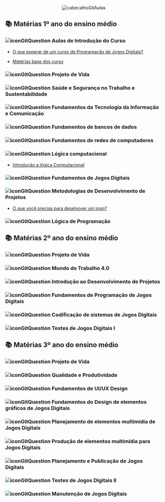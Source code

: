 <div align="center">

![cabecalhoGitAulas](https://github.com/user-attachments/assets/2adf0a8f-5906-4d5b-909a-4cfea1855c27)

</div>

## 📚 Matérias 1º ano do ensino médio

### ![iconGitQuestion](https://github.com/user-attachments/assets/9f73cbfb-97a3-4655-80bb-8e923ebde72e) Aulas de Introdução do Curso

  - [O que esperar de um curso de Programação de Jogos Digitais?](https://github.com/brunamota/ProgramacaoDeJogosDigitais/blob/main/Slides/O%20que%20esperar%20de%20um%20curso%20de%20Programa%C3%A7%C3%A3o%20de%20Jogos%20Digitais.pdf)

  - [Matérias base dos curso](https://github.com/brunamota/ProgramacaoDeJogosDigitais/blob/main/Slides/Mat%C3%A9rias%20bases%20do%20curso.pdf)

### ![iconGitQuestion](https://github.com/user-attachments/assets/9f73cbfb-97a3-4655-80bb-8e923ebde72e) Projeto de Vida

### ![iconGitQuestion](https://github.com/user-attachments/assets/9f73cbfb-97a3-4655-80bb-8e923ebde72e) Saúde e Segurança no Trabalho e Sustentabilidade

### ![iconGitQuestion](https://github.com/user-attachments/assets/9f73cbfb-97a3-4655-80bb-8e923ebde72e) Fundamentos da Tecnologia da Informação e Comunicação

### ![iconGitQuestion](https://github.com/user-attachments/assets/9f73cbfb-97a3-4655-80bb-8e923ebde72e) Fundamentos de bancos de dados

### ![iconGitQuestion](https://github.com/user-attachments/assets/9f73cbfb-97a3-4655-80bb-8e923ebde72e) Fundamentos de redes de computadores

### ![iconGitQuestion](https://github.com/user-attachments/assets/9f73cbfb-97a3-4655-80bb-8e923ebde72e) Lógica computacional

  - [Introdução a lógica Computacional](https://github.com/brunamota/ProgramacaoDeJogosDigitais/blob/main/Slides/Aula%20Introdu%C3%A7%C3%A3o%20a%20l%C3%B3gica%20Computacional.pdf)

### ![iconGitQuestion](https://github.com/user-attachments/assets/9f73cbfb-97a3-4655-80bb-8e923ebde72e) Fundamentos de Jogos Digitais

### ![iconGitQuestion](https://github.com/user-attachments/assets/9f73cbfb-97a3-4655-80bb-8e923ebde72e) Metodologias de Desenvolvimento de Projetos

  - [O que você precisa para deselvover um jogo?](https://github.com/brunamota/ProgramacaoDeJogosDigitais/blob/main/Slides/O%20que%20voc%C3%AA%20precisa%20para%20deselvover%20um%20jogo.pdf)

### ![iconGitQuestion](https://github.com/user-attachments/assets/9f73cbfb-97a3-4655-80bb-8e923ebde72e) Lógica de Programação

## 📚 Matérias 2º ano do ensino médio

### ![iconGitQuestion](https://github.com/user-attachments/assets/9f73cbfb-97a3-4655-80bb-8e923ebde72e) Projeto de Vida

### ![iconGitQuestion](https://github.com/user-attachments/assets/9f73cbfb-97a3-4655-80bb-8e923ebde72e) Mundo do Trabalho 4.0

### ![iconGitQuestion](https://github.com/user-attachments/assets/9f73cbfb-97a3-4655-80bb-8e923ebde72e) Introdução ao Desenvolvimento de Projetos

### ![iconGitQuestion](https://github.com/user-attachments/assets/9f73cbfb-97a3-4655-80bb-8e923ebde72e) Fundamentos de Programação de Jogos Digitais 

### ![iconGitQuestion](https://github.com/user-attachments/assets/9f73cbfb-97a3-4655-80bb-8e923ebde72e) Codificação de sistemas de Jogos Digitais

### ![iconGitQuestion](https://github.com/user-attachments/assets/9f73cbfb-97a3-4655-80bb-8e923ebde72e) Testes de Jogos Digitais I

## 📚 Matérias 3º ano do ensino médio

### ![iconGitQuestion](https://github.com/user-attachments/assets/9f73cbfb-97a3-4655-80bb-8e923ebde72e) Projeto de Vida

### ![iconGitQuestion](https://github.com/user-attachments/assets/9f73cbfb-97a3-4655-80bb-8e923ebde72e) Qualidade e Produtividade

### ![iconGitQuestion](https://github.com/user-attachments/assets/9f73cbfb-97a3-4655-80bb-8e923ebde72e) Fundamentos de UI/UX Design

### ![iconGitQuestion](https://github.com/user-attachments/assets/9f73cbfb-97a3-4655-80bb-8e923ebde72e) Fundamentos do Design de elementos gráficos de Jogos Digitais

### ![iconGitQuestion](https://github.com/user-attachments/assets/9f73cbfb-97a3-4655-80bb-8e923ebde72e) Planejamento de elementos multimídia de Jogos Digitais

### ![iconGitQuestion](https://github.com/user-attachments/assets/9f73cbfb-97a3-4655-80bb-8e923ebde72e) Produção de elementos multimídia para Jogos Digitais

### ![iconGitQuestion](https://github.com/user-attachments/assets/9f73cbfb-97a3-4655-80bb-8e923ebde72e) Planejamento e Publicação de Jogos Digitais

### ![iconGitQuestion](https://github.com/user-attachments/assets/9f73cbfb-97a3-4655-80bb-8e923ebde72e) Testes de Jogos Digitais II

### ![iconGitQuestion](https://github.com/user-attachments/assets/9f73cbfb-97a3-4655-80bb-8e923ebde72e) Manutenção de Jogos Digitais
